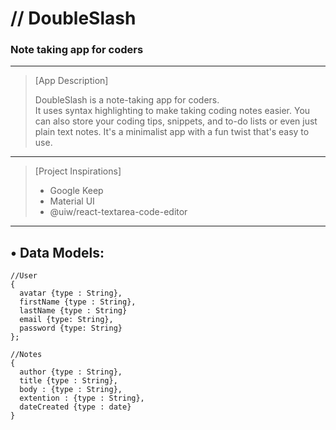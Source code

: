 # // DoubleSlash
### Note taking app for coders


---

> [App Description]
>
> DoubleSlash 
> is a note-taking app for coders.  
> It uses syntax highlighting to make taking coding notes easier. You can also store your coding tips, snippets, and to-do lists or even just plain text notes. 
> It's a minimalist app with a fun twist that's easy to use.  
---
> [Project Inspirations]
>
> - Google Keep
> - Material UI
> - @uiw/react-textarea-code-editor
---


## • Data Models:
```JS
//User  
{   
  avatar {type : String}, 
  firstName {type : String},
  lastName {type : String} 
  email {type: String},  
  password {type: String}  
};

//Notes  
{  
  author {type : String}, 
  title {type : String}, 
  body : {type : String}, 
  extention : {type : String}, 
  dateCreated {type : date} 
}  
```